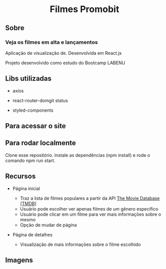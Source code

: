 # <h1 align='center'> Filmes Promobit </h1>

## Sobre
### Veja os filmes em alta e lançamentos 
Aplicação de visualização de.  Desenvolvida em React.js

Projeto desenvolvido como estudo do Bootcamp LABENU

## Libs utilizadas
- axios
- react-router-domgit status

- styled-components

## Para acessar o site
<a href=""></a>

## Para rodar localmente
Clone esse repositório. Instale as dependências (npm install) e rode o comando npm run start.

## Recursos
- Página inicial
  - Traz a lista de filmes populares a partir da API <a href="https://www.themoviedb.org/">The Movie Database (TMDB)</a>
  - Usuário pode escolher ver apenas filmes de um gênero específico
  - Usuário pode clicar em um filme para ver mais informações sobre o mesmo
  - Opção de mudar de página

- Página de detalhes
  - Visualização de mais informações sobre o filme escolhido

## Imagens


